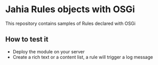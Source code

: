 # Jahia Rules objects with OSGi

This repository contains samples of Rules declared with OSGi

## How to test it

- Deploy the module on your server
- Create a rich text or a content list, a rule will trigger a log message